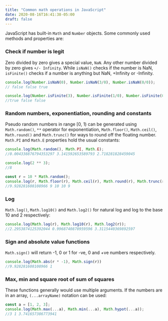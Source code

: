 ```yaml
---
title: "Common math operations in JavaScript"
date: 2020-08-16T16:41:38-05:00
draft: false
---
```

JavaScript has built-in `Math` and `Number` objects. Some commonly used methods and properties are:

### Check if number is legit
Zero divided by zero gives a special value, `NaN`. Any other number divided by zero gives `+/- Infinity`. While `isNaN()` checks if the number is NaN, `isFinite()` checks if a number is anything but NaN, +Infinity or -Infinity.

```javascript
console.log(Number.isNaN(0), Number.isNaN(3/0), Number.isNaN(0/0));
// false false true

console.log(Number.isFinite(3), Number.isFinite(1/0), Number.isFinite(0/0));
//true false false

```
### Random numbers, exponentiation, rounding and constants
Pseudo random numbers in range [0, 1) can be generated using `Math.random()`,  `**` operator for exponentiation, `Math.floor()`, `Math.ceil()`, `Math.round()` and `Math.trunc()` for ways to round off the floating number. `Math.PI` and `Math.E` properties hold the usual constants:
```javascript
console.log(Math.random(), Math.PI, Math.E);
//0.004338876794353297 3.141592653589793 2.718281828459045

console.log(2 ** 3);
//8

const r = 10 * Math.random();
console.log(r, Math.floor(r), Math.ceil(r), Math.round(r), Math.trunc(r));
//9.928281608108966 9 10 10 9
```
### Log
`Math.log()`, `Math.log10()` and `Math.log2()` for natural log and log to the base 10 and 2 respectively:
```javascript
console.log(Math.log(r), Math.log10(r), Math.log2(r));
//2.2953874125392044 0.9968740870959596 3.3115440369892597
```
### Sign and absolute value functions
`Math.sign()` will return -1, 0 or 1 for -ve, 0 and +ve numbers respectively.
```javascript
console.log(Math.abs(r * -1), Math.sign(r))
//9.928281608108966 1
```
### Max, min and square root of sum of squares
These functions generally would use multiple arguments. If the numbers are in an array, `(...arrayName)` notation can be used:
```javascript
const a = [1, 2, 3];
console.log(Math.max(...a), Math.min(...a), Math.hypot(...a));
//3 1 3.741657386773941
```

